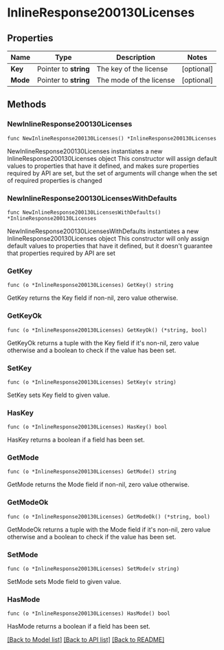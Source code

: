 # InlineResponse200130Licenses

## Properties

Name | Type | Description | Notes
------------ | ------------- | ------------- | -------------
**Key** | Pointer to **string** | The key of the license | [optional] 
**Mode** | Pointer to **string** | The mode of the license | [optional] 

## Methods

### NewInlineResponse200130Licenses

`func NewInlineResponse200130Licenses() *InlineResponse200130Licenses`

NewInlineResponse200130Licenses instantiates a new InlineResponse200130Licenses object
This constructor will assign default values to properties that have it defined,
and makes sure properties required by API are set, but the set of arguments
will change when the set of required properties is changed

### NewInlineResponse200130LicensesWithDefaults

`func NewInlineResponse200130LicensesWithDefaults() *InlineResponse200130Licenses`

NewInlineResponse200130LicensesWithDefaults instantiates a new InlineResponse200130Licenses object
This constructor will only assign default values to properties that have it defined,
but it doesn't guarantee that properties required by API are set

### GetKey

`func (o *InlineResponse200130Licenses) GetKey() string`

GetKey returns the Key field if non-nil, zero value otherwise.

### GetKeyOk

`func (o *InlineResponse200130Licenses) GetKeyOk() (*string, bool)`

GetKeyOk returns a tuple with the Key field if it's non-nil, zero value otherwise
and a boolean to check if the value has been set.

### SetKey

`func (o *InlineResponse200130Licenses) SetKey(v string)`

SetKey sets Key field to given value.

### HasKey

`func (o *InlineResponse200130Licenses) HasKey() bool`

HasKey returns a boolean if a field has been set.

### GetMode

`func (o *InlineResponse200130Licenses) GetMode() string`

GetMode returns the Mode field if non-nil, zero value otherwise.

### GetModeOk

`func (o *InlineResponse200130Licenses) GetModeOk() (*string, bool)`

GetModeOk returns a tuple with the Mode field if it's non-nil, zero value otherwise
and a boolean to check if the value has been set.

### SetMode

`func (o *InlineResponse200130Licenses) SetMode(v string)`

SetMode sets Mode field to given value.

### HasMode

`func (o *InlineResponse200130Licenses) HasMode() bool`

HasMode returns a boolean if a field has been set.


[[Back to Model list]](../README.md#documentation-for-models) [[Back to API list]](../README.md#documentation-for-api-endpoints) [[Back to README]](../README.md)


